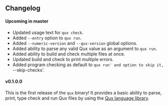## Changelog

#### Upcoming in master

* Updated usage text for `qux check`.
* Added `--entry` option to `qux run`.
* Added `--numeric-version` and `--qux-version` global options.
* Added ability to parse any valid Qux value as an argument to `qux run`.
* Added ability to build and check multiple files at once.
* Updated build and check to print multiple errors.
* Added program checking as default to `qux run' and option to skip it, `--skip-checks'.

#### v0.1.0.0

This is the first release of the `qux` binary!
It provides a basic ability to parse, print, type check and run Qux files by using the [Qux language
    library](https://github.com/qux-lang/language-qux).


